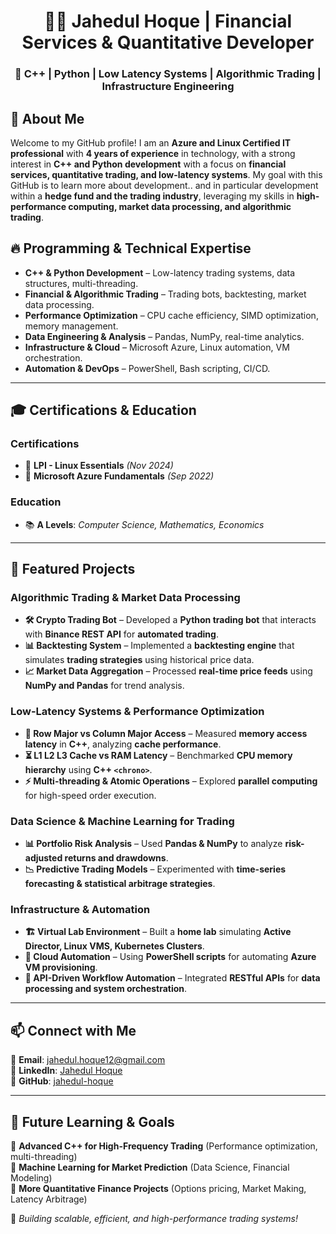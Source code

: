 <div align="center">

# 👨‍💻 Jahedul Hoque | Financial Services & Quantitative Developer

### 🚀 C++ | Python | Low Latency Systems | Algorithmic Trading | Infrastructure Engineering

</div>

## 📖 About Me
Welcome to my GitHub profile! I am an **Azure and Linux Certified IT professional** with **4 years of experience** in technology, with a strong interest in **C++ and Python development** with a focus on **financial services, quantitative trading, and low-latency systems**. My goal with this GitHub is to learn more about development.. and in particular development within a **hedge fund and the trading industry**, leveraging my skills in **high-performance computing, market data processing, and algorithmic trading**.

## 🔥 Programming & Technical Expertise
- **C++ & Python Development** – Low-latency trading systems, data structures, multi-threading.
- **Financial & Algorithmic Trading** – Trading bots, backtesting, market data processing.
- **Performance Optimization** – CPU cache efficiency, SIMD optimization, memory management.
- **Data Engineering & Analysis** – Pandas, NumPy, real-time analytics.
- **Infrastructure & Cloud** – Microsoft Azure, Linux automation, VM orchestration.
- **Automation & DevOps** – PowerShell, Bash scripting, CI/CD.

---

## 🎓 Certifications & Education
### **Certifications**
- 📜 **LPI - Linux Essentials** *(Nov 2024)*
- 📜 **Microsoft Azure Fundamentals** *(Sep 2022)*

### **Education**
- 📚 **A Levels**: *Computer Science, Mathematics, Economics*
---

## 🔬 Featured Projects
### **Algorithmic Trading & Market Data Processing**
- **🛠️ Crypto Trading Bot** – Developed a **Python trading bot** that interacts with **Binance REST API** for **automated trading**.
- **📊 Backtesting System** – Implemented a **backtesting engine** that simulates **trading strategies** using historical price data.
- **📈 Market Data Aggregation** – Processed **real-time price feeds** using **NumPy and Pandas** for trend analysis.

### **Low-Latency Systems & Performance Optimization**
- **📏 Row Major vs Column Major Access** – Measured **memory access latency** in **C++**, analyzing **cache performance**.
- **⏳ L1 L2 L3 Cache vs RAM Latency** – Benchmarked **CPU memory hierarchy** using **C++ `<chrono>`**.
- **⚡ Multi-threading & Atomic Operations** – Explored **parallel computing** for high-speed order execution.

### **Data Science & Machine Learning for Trading**
- **📊 Portfolio Risk Analysis** – Used **Pandas & NumPy** to analyze **risk-adjusted returns and drawdowns**.
- **📉 Predictive Trading Models** – Experimented with **time-series forecasting & statistical arbitrage strategies**.

### **Infrastructure & Automation**
- **🏗️ Virtual Lab Environment** – Built a **home lab** simulating **Active Director, Linux VMS, Kubernetes Clusters**.
- **💾 Cloud Automation** – Using **PowerShell scripts** for automating **Azure VM provisioning**.
- **🔄 API-Driven Workflow Automation** – Integrated **RESTful APIs** for **data processing and system orchestration**.

---

## 📫 Connect with Me
📧 **Email**: [jahedul.hoque12@gmail.com](mailto:jahedul.hoque12@gmail.com)  
🔗 **LinkedIn**: [Jahedul Hoque](https://www.linkedin.com/in/jahedul-hoque/)  
🚀 **GitHub**: [jahedul-hoque](https://www.github.com/jahedul-hoque)  

---

## 🎯 Future Learning & Goals
🔹 **Advanced C++ for High-Frequency Trading** (Performance optimization, multi-threading)  
🔹 **Machine Learning for Market Prediction** (Data Science, Financial Modeling)  
🔹 **More Quantitative Finance Projects** (Options pricing, Market Making, Latency Arbitrage)  

🚀 *Building scalable, efficient, and high-performance trading systems!*

